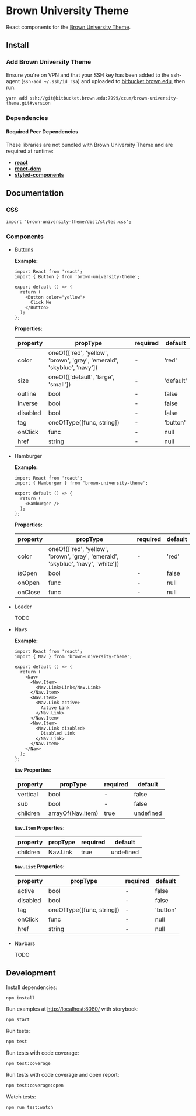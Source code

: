 # Brown University Theme

React components for the [Brown University Theme](https://www.brown.edu/university-communications/digital/university-theme).

## Install

### Add Brown University Theme

Ensure you're on VPN and that your SSH key has been added to the ssh-agent (`ssh-add ~/.ssh/id_rsa`) and uploaded to [bitbucket.brown.edu](https://bitbucket.brown.edu/plugins/servlet/ssh/account/keys), then run:

```
yarn add ssh://git@bitbucket.brown.edu:7999/ccum/brown-university-theme.git#version
```

### Dependencies

#### Required Peer Dependencies

These libraries are not bundled with Brown University Theme and are required at runtime:

- [**react**](https://www.npmjs.com/package/react)
- [**react-dom**](https://www.npmjs.com/package/react-dom)
- [**styled-components**](https://www.npmjs.com/package/styled-components)

## Documentation

### CSS

```
import 'brown-university-theme/dist/styles.css';
```

### Components

- [Buttons](https://www.brown.edu/university-communications/digital/university-theme/formatting/buttons)

  **Example:**

  ```
  import React from 'react';
  import { Button } from 'brown-university-theme';

  export default () => {
    return (
      <Button color="yellow">
        Click Me
      </Button>
    );
  };

  ```

  **Properties:**

  | property | propType                                                                | required | default   |
  | -------- | ----------------------------------------------------------------------- | -------- | --------- |
  | color    | oneOf(['red', 'yellow', 'brown', 'gray', 'emerald', 'skyblue', 'navy']) | -        | 'red'     |
  | size     | oneOf(['default', 'large', 'small'])                                    | -        | 'default' |
  | outline  | bool                                                                    | -        | false     |
  | inverse  | bool                                                                    | -        | false     |
  | disabled | bool                                                                    | -        | false     |
  | tag      | oneOfType([func, string])                                               | -        | 'button'  |
  | onClick  | func                                                                    | -        | null      |
  | href     | string                                                                  | -        | null      |

- Hamburger

  **Example:**

  ```
  import React from 'react';
  import { Hamburger } from 'brown-university-theme';

  export default () => {
    return (
      <Hamburger />
    );
  };

  ```

  **Properties:**

  | property | propType                                                                         | required | default |
  | -------- | -------------------------------------------------------------------------------- | -------- | ------- |
  | color    | oneOf(['red', 'yellow', 'brown', 'gray', 'emerald', 'skyblue', 'navy', 'white']) | -        | 'red'   |
  | isOpen   | bool                                                                             | -        | false   |
  | onOpen   | func                                                                             | -        | null    |
  | onClose  | func                                                                             | -        | null    |

- Loader

  TODO

- Navs

  **Example:**

  ```
  import React from 'react';
  import { Nav } from 'brown-university-theme';

  export default () => {
    return (
      <Nav>
        <Nav.Item>
          <Nav.Link>Link</Nav.Link>
        </Nav.Item>
        <Nav.Item>
          <Nav.Link active>
            Active Link
          </Nav.Link>
        </Nav.Item>
        <Nav.Item>
          <Nav.Link disabled>
            Disabled Link
          </Nav.Link>
        </Nav.Item>
      </Nav>
    );
  };

  ```

  **`Nav` Properties:**

  | property | propType          | required | default   |
  | -------- | ----------------- | -------- | --------- |
  | vertical | bool              | -        | false     |
  | sub      | bool              | -        | false     |
  | children | arrayOf(Nav.Item) | true     | undefined |

  **`Nav.Item` Properties:**

  | property | propType | required | default   |
  | -------- | -------- | -------- | --------- |
  | children | Nav.Link | true     | undefined |

  **`Nav.List` Properties:**

  | property | propType                  | required | default  |
  | -------- | ------------------------- | -------- | -------- |
  | active   | bool                      | -        | false    |
  | disabled | bool                      | -        | false    |
  | tag      | oneOfType([func, string]) | -        | 'button' |
  | onClick  | func                      | -        | null     |
  | href     | string                    | -        | null     |

- Navbars

  TODO

## Development

Install dependencies:

```sh
npm install
```

Run examples at [http://localhost:8080/](http://localhost:8080/) with storybook:

```sh
npm start
```

Run tests:

```sh
npm test
```

Run tests with code coverage:

```sh
npm test:coverage
```

Run tests with code coverage and open report:

```sh
npm test:coverage:open
```

Watch tests:

```sh
npm run test:watch
```
